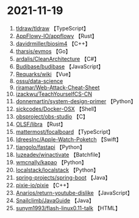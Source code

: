 # 2021-11-19

1. [tldraw/tldraw](https://github.com/tldraw/tldraw) 【TypeScript】
2. [AppFlowy-IO/appflowy](https://github.com/AppFlowy-IO/appflowy) 【Rust】
3. [davidrmiller/biosim4](https://github.com/davidrmiller/biosim4) 【C++】
4. [tharsis/evmos](https://github.com/tharsis/evmos) 【Go】
5. [ardalis/CleanArchitecture](https://github.com/ardalis/CleanArchitecture) 【C#】
6. [Budibase/budibase](https://github.com/Budibase/budibase) 【JavaScript】
7. [Requarks/wiki](https://github.com/Requarks/wiki) 【Vue】
8. [ossu/data-science](https://github.com/ossu/data-science) 
9. [riramar/Web-Attack-Cheat-Sheet](https://github.com/riramar/Web-Attack-Cheat-Sheet) 
10. [izackwu/TeachYourselfCS-CN](https://github.com/izackwu/TeachYourselfCS-CN) 
11. [donnemartin/system-design-primer](https://github.com/donnemartin/system-design-primer) 【Python】
12. [sickcodes/Docker-OSX](https://github.com/sickcodes/Docker-OSX) 【Shell】
13. [obsproject/obs-studio](https://github.com/obsproject/obs-studio) 【C】
14. [OLSF/libra](https://github.com/OLSF/libra) 【Rust】
15. [mattermost/focalboard](https://github.com/mattermost/focalboard) 【TypeScript】
16. [IdreesInc/Apple-Watch-Poketch](https://github.com/IdreesInc/Apple-Watch-Poketch) 【Swift】
17. [tiangolo/fastapi](https://github.com/tiangolo/fastapi) 【Python】
18. [luzeadev/winactivate](https://github.com/luzeadev/winactivate) 【Batchfile】
19. [wmcnally/kapao](https://github.com/wmcnally/kapao) 【Python】
20. [localstack/localstack](https://github.com/localstack/localstack) 【Python】
21. [spring-projects/spring-boot](https://github.com/spring-projects/spring-boot) 【Java】
22. [pixie-io/pixie](https://github.com/pixie-io/pixie) 【C++】
23. [Anarios/return-youtube-dislike](https://github.com/Anarios/return-youtube-dislike) 【JavaScript】
24. [Snailclimb/JavaGuide](https://github.com/Snailclimb/JavaGuide) 【Java】
25. [sunym1993/flash-linux0.11-talk](https://github.com/sunym1993/flash-linux0.11-talk) 【HTML】
